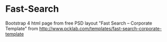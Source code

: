# Fast-Search

Bootstrap 4 html page from free PSD layout "Fast Search – Corporate Template" from http://www.pcklab.com/templates/fast-search-corporate-template


